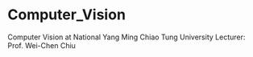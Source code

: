 # Computer_Vision
Computer Vision at National Yang Ming Chiao Tung University
Lecturer: Prof. Wei-Chen Chiu

